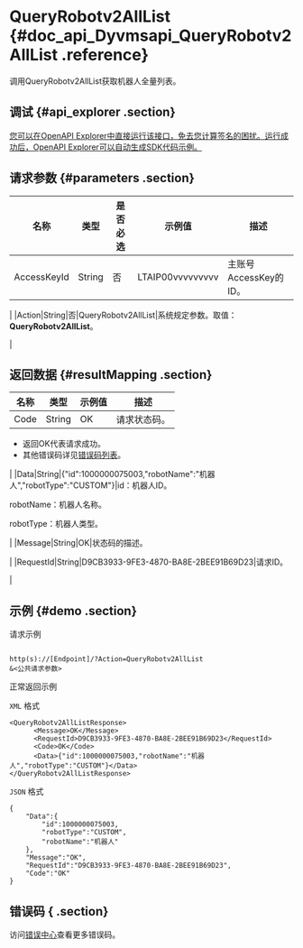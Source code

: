# QueryRobotv2AllList {#doc_api_Dyvmsapi_QueryRobotv2AllList .reference}

调用QueryRobotv2AllList获取机器人全量列表。

## 调试 {#api_explorer .section}

[您可以在OpenAPI Explorer中直接运行该接口，免去您计算签名的困扰。运行成功后，OpenAPI Explorer可以自动生成SDK代码示例。](https://api.aliyun.com/#product=Dyvmsapi&api=QueryRobotv2AllList&type=RPC&version=2017-05-25)

## 请求参数 {#parameters .section}

|名称|类型|是否必选|示例值|描述|
|--|--|----|---|--|
|AccessKeyId|String|否|LTAIP00vvvvvvvvv|主账号AccessKey的ID。

 |
|Action|String|否|QueryRobotv2AllList|系统规定参数。取值：**QueryRobotv2AllList**。

 |

## 返回数据 {#resultMapping .section}

|名称|类型|示例值|描述|
|--|--|---|--|
|Code|String|OK|请求状态码。

 -   返回OK代表请求成功。
-   其他错误码详见[错误码列表](~~112502~~)。

 |
|Data|String|\{"id":1000000075003,"robotName":"机器人","robotType":"CUSTOM"\}|id：机器人ID。

 robotName：机器人名称。

 robotType：机器人类型。

 |
|Message|String|OK|状态码的描述。

 |
|RequestId|String|D9CB3933-9FE3-4870-BA8E-2BEE91B69D23|请求ID。

 |

## 示例 {#demo .section}

请求示例

``` {#request_demo}

http(s)://[Endpoint]/?Action=QueryRobotv2AllList
&<公共请求参数>

```

正常返回示例

`XML` 格式

``` {#xml_return_success_demo}
<QueryRobotv2AllListResponse>
	  <Message>OK</Message>
	  <RequestId>D9CB3933-9FE3-4870-BA8E-2BEE91B69D23</RequestId>
	  <Code>OK</Code>
	  <Data>{"id":1000000075003,"robotName":"机器人","robotType":"CUSTOM"}</Data>
</QueryRobotv2AllListResponse>
```

`JSON` 格式

``` {#json_return_success_demo}
{
	"Data":{
		"id":1000000075003,
		"robotType":"CUSTOM",
		"robotName":"机器人"
	},
	"Message":"OK",
	"RequestId":"D9CB3933-9FE3-4870-BA8E-2BEE91B69D23",
	"Code":"OK"
}
```

## 错误码 { .section}

访问[错误中心](https://error-center.aliyun.com/status/product/Dyvmsapi)查看更多错误码。

